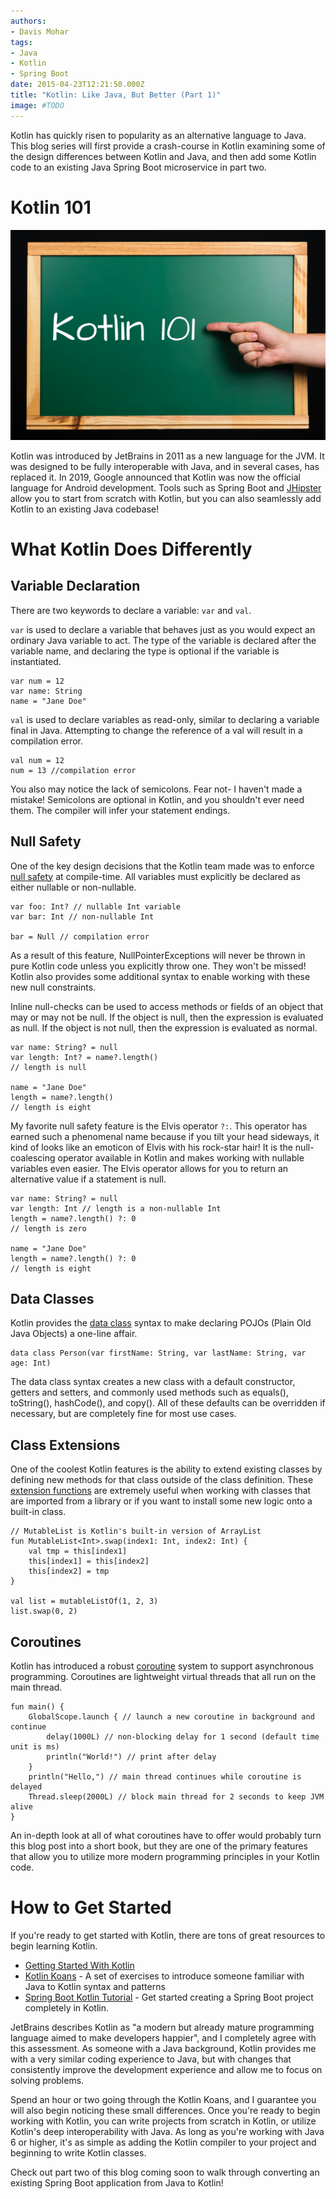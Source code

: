 ```yaml
---
authors:
- Davis Mohar
tags:
- Java
- Kotlin
- Spring Boot
date: 2015-04-23T12:21:50.000Z
title: "Kotlin: Like Java, But Better (Part 1)"
image: #TODO
---
```


Kotlin has quickly risen to popularity as an alternative language to Java.
This blog series will first provide a crash-course in Kotlin examining some of 
the design differences between Kotlin and Java, and then add some Kotlin code 
to an existing Java Spring Boot microservice in part two.

# Kotlin 101
![Kotlin 101](https://github.com/davismohar/blog-usa/blob/master/images/2021/05/kotlin-like-java-but-better-2.png)

Kotlin was introduced by JetBrains in 2011 as a new language for the JVM. It
was designed to be fully interoperable with Java, and in several cases, has 
replaced it. In 2019, Google announced that Kotlin was now the official 
language for Android development. Tools such as Spring Boot and 
[JHipster](https://www.jhipster.tech/) allow you to start from scratch with
Kotlin, but you can also seamlessly add Kotlin to an existing Java codebase!

# What Kotlin Does Differently
## Variable Declaration
There are two keywords to declare a variable: `var` and `val`. 

`var` is used to declare a variable that behaves just as you would expect an
ordinary Java variable to act. The type of the variable is declared after the
variable name, and declaring the type is optional if the variable is 
instantiated. 
```
var num = 12
var name: String
name = "Jane Doe"
```

`val` is used to declare variables as read-only, similar to declaring a 
variable final in Java. Attempting to change the reference of a val will result
in a compilation error.
```
val num = 12 
num = 13 //compilation error
```

You also may notice the lack of semicolons. Fear not- I haven't made a mistake!
Semicolons are optional in Kotlin, and you shouldn't ever need them. The 
compiler will infer your statement endings.

## Null Safety
One of the key design decisions that the Kotlin team made was to enforce 
[null safety](https://kotlinlang.org/docs/null-safety.html) at compile-time.
All variables must explicitly be declared as either nullable or non-nullable. 
```
var foo: Int? // nullable Int variable
var bar: Int // non-nullable Int

bar = Null // compilation error
```
As a result of this feature, NullPointerExceptions will never be thrown in 
pure Kotlin code unless you explicitly throw one. They won't be missed! Kotlin
also provides some additional syntax to enable working with these new null 
constraints. 

Inline null-checks can be used to access methods or fields of an object that
may or may not be null. If the object is null, then the expression is 
evaluated as null. If the object is not null, then the expression is evaluated
as normal.
```
var name: String? = null
var length: Int? = name?.length()
// length is null

name = "Jane Doe"
length = name?.length()
// length is eight
```

My favorite null safety feature is the Elvis operator `?:`. This operator has 
earned such a phenomenal name because if you tilt your head sideways, it kind 
of looks like an emoticon of Elvis with his rock-star hair! It is the 
null-coalescing operator available in Kotlin and makes working with nullable
variables even easier. The Elvis operator allows for you to return an 
alternative value if a statement is null.
```
var name: String? = null
var length: Int // length is a non-nullable Int
length = name?.length() ?: 0 
// length is zero

name = "Jane Doe"
length = name?.length() ?: 0
// length is eight
```

## Data Classes
Kotlin provides the 
[data class](https://kotlinlang.org/docs/data-classes.html) syntax to make 
declaring POJOs (Plain Old Java Objects) a one-line affair.
```
data class Person(var firstName: String, var lastName: String, var age: Int)
```
The data class syntax creates a new class with a default constructor, getters 
and setters, and commonly used methods such as equals(), toString(), 
hashCode(), and copy(). All of these defaults can be overridden if necessary,
but are completely fine for most use cases.

## Class Extensions
One of the coolest Kotlin features is the ability to extend existing classes by
defining new methods for that class outside of the class definition. These 
[extension functions](https://kotlinlang.org/docs/extensions.html) are 
extremely useful when working with classes that are imported from a library or 
if you want to install some new logic onto a built-in class.

```
// MutableList is Kotlin's built-in version of ArrayList
fun MutableList<Int>.swap(index1: Int, index2: Int) {
    val tmp = this[index1]
    this[index1] = this[index2]
    this[index2] = tmp
}

val list = mutableListOf(1, 2, 3)
list.swap(0, 2)
```

## Coroutines

Kotlin has introduced a robust 
[coroutine](https://kotlinlang.org/docs/coroutines-overview.html) system to 
support asynchronous programming. Coroutines are lightweight virtual 
threads that all run on the main thread.  

```
fun main() {
    GlobalScope.launch { // launch a new coroutine in background and continue
        delay(1000L) // non-blocking delay for 1 second (default time unit is ms)
        println("World!") // print after delay
    }
    println("Hello,") // main thread continues while coroutine is delayed
    Thread.sleep(2000L) // block main thread for 2 seconds to keep JVM alive
}
```

An in-depth look at all of what coroutines have to offer would probably turn
this blog post into a short book, but they are one of the primary features 
that allow you to utilize more modern programming principles in your Kotlin 
code.

# How to Get Started
If you're ready to get started with Kotlin, there are tons of great resources 
to begin learning Kotlin.
- [Getting Started With Kotlin](https://kotlinlang.org/docs/getting-started.html)
- [Kotlin Koans](https://play.kotlinlang.org/koans/overview) - A set of 
exercises to introduce someone familiar with Java to Kotlin syntax and
patterns  
- [Spring Boot Kotlin Tutorial](https://spring.io/guides/tutorials/spring-boot-kotlin/) - Get started creating a Spring Boot project completely in Kotlin.

JetBrains describes Kotlin as "a modern but already mature programming
language aimed to make developers happier", and I completely agree with this
assessment. As someone with a Java background, Kotlin provides me with
a very similar coding experience to Java, but with changes that consistently
improve the development experience and allow me to focus on solving problems.

Spend an hour or two going through the Kotlin Koans, and I guarantee you will 
also begin noticing these small differences. Once you're ready to begin working
with Kotlin, you can write projects from scratch in Kotlin, or utilize Kotlin's
deep interoperability with Java. As long as you're working with Java 6 or 
higher, it's as simple as adding the Kotlin compiler to your project and 
beginning to write Kotlin classes. 

Check out part two of this blog coming soon to walk through converting an 
existing Spring Boot application from Java to Kotlin!



